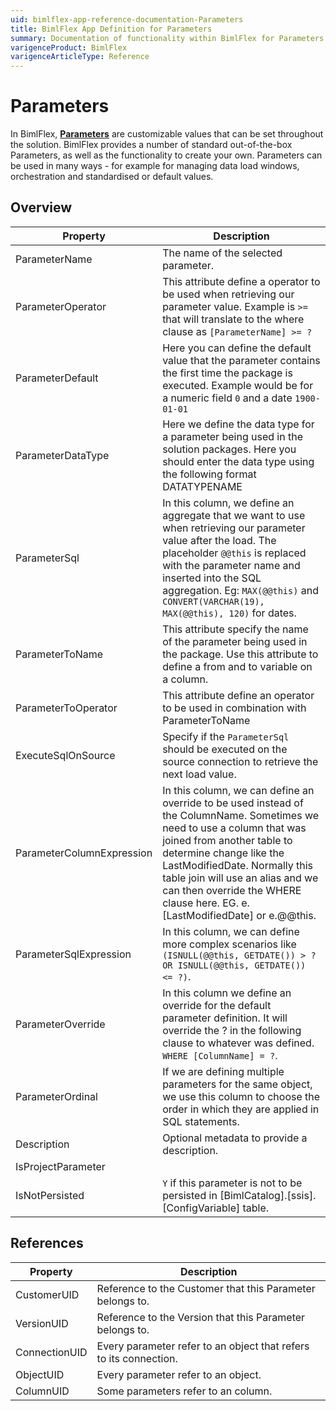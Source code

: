 ```yaml
---
uid: bimlflex-app-reference-documentation-Parameters
title: BimlFlex App Definition for Parameters
summary: Documentation of functionality within BimlFlex for Parameters
varigenceProduct: BimlFlex
varigenceArticleType: Reference
---
```


# Parameters

In BimlFlex, [**Parameters**](xref:bimlflex-concepts-metadata-parameters) are customizable values that can be set throughout the solution.
	BimlFlex provides a number of standard out-of-the-box Parameters, as well as the functionality to create your own. Parameters can be used in many ways - for example for managing data load windows, orchestration and standardised or default values.

## Overview
  
| Property | Description |
| --------- | ----------- |
|ParameterName | The name of the selected parameter.|
|ParameterOperator | This attribute define a operator to be used when retrieving our parameter value. Example is `>=` that will translate to the where clause as `[ParameterName] >= ?`|
|ParameterDefault | Here you can define the default value that the parameter contains the first time the package is executed. Example would be for a numeric field `0` and a date `1900-01-01`|
|ParameterDataType | Here we define the data type for a parameter being used in the solution packages. Here you should enter the data type using the following format DATATYPENAME|
|ParameterSql | In this column, we define an aggregate that we want to use when retrieving our parameter value after the load. The placeholder `@@this` is replaced with the parameter name and inserted into the SQL aggregation. Eg: `MAX(@@this)` and `CONVERT(VARCHAR(19), MAX(@@this), 120)` for dates.|
|ParameterToName | This attribute specify the name of the parameter being used in the package. Use this attribute to define a from and to variable on a column.|
|ParameterToOperator | This attribute define an operator to be used in combination with ParameterToName|
|ExecuteSqlOnSource | Specify if the `ParameterSql` should be executed on the source connection to retrieve the next load value.|
|ParameterColumnExpression | In this column, we can define an override to be used instead of the ColumnName. Sometimes we need to use a column that was joined from another table to determine change like the LastModifiedDate. Normally this table join will use an alias and we can then override the WHERE clause here. EG. e.[LastModifiedDate] or e.@@this.|
|ParameterSqlExpression | In this column, we can define more complex scenarios like `(ISNULL(@@this, GETDATE()) > ? OR ISNULL(@@this, GETDATE()) <= ?)`.|
|ParameterOverride | In this column we define an override for the default parameter definition. It will override the ? in the following clause to whatever was defined. `WHERE [ColumnName] = ?`.|
|ParameterOrdinal | If we are defining multiple parameters for the same object, we use this column to choose the order in which they are applied in SQL statements.|
|Description | Optional metadata to provide a description.|
|IsProjectParameter | |
|IsNotPersisted | `Y` if this parameter is not to be persisted in [BimlCatalog].[ssis].[ConfigVariable] table.|

## References
  
| Property | Description |
| --------- | ----------- |
|CustomerUID | Reference to the Customer that this Parameter belongs to.|
|VersionUID | Reference to the Version that this Parameter belongs to.|
|ConnectionUID | Every parameter refer to an object that refers to its connection.|
|ObjectUID | Every parameter refer to an object.|
|ColumnUID | Some parameters refer to an column.|

